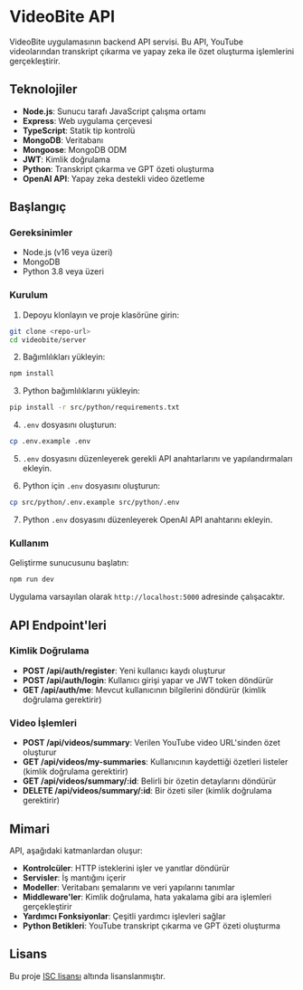 # VideoBite API

VideoBite uygulamasının backend API servisi. Bu API, YouTube videolarından transkript çıkarma ve yapay zeka ile özet oluşturma işlemlerini gerçekleştirir.

## Teknolojiler

- **Node.js**: Sunucu tarafı JavaScript çalışma ortamı
- **Express**: Web uygulama çerçevesi
- **TypeScript**: Statik tip kontrolü
- **MongoDB**: Veritabanı
- **Mongoose**: MongoDB ODM
- **JWT**: Kimlik doğrulama
- **Python**: Transkript çıkarma ve GPT özeti oluşturma
- **OpenAI API**: Yapay zeka destekli video özetleme

## Başlangıç

### Gereksinimler

- Node.js (v16 veya üzeri)
- MongoDB
- Python 3.8 veya üzeri

### Kurulum

1. Depoyu klonlayın ve proje klasörüne girin:

```bash
git clone <repo-url>
cd videobite/server
```

2. Bağımlılıkları yükleyin:

```bash
npm install
```

3. Python bağımlılıklarını yükleyin:

```bash
pip install -r src/python/requirements.txt
```

4. `.env` dosyasını oluşturun:

```bash
cp .env.example .env
```

5. `.env` dosyasını düzenleyerek gerekli API anahtarlarını ve yapılandırmaları ekleyin.

6. Python için `.env` dosyasını oluşturun:

```bash
cp src/python/.env.example src/python/.env
```

7. Python `.env` dosyasını düzenleyerek OpenAI API anahtarını ekleyin.

### Kullanım

Geliştirme sunucusunu başlatın:

```bash
npm run dev
```

Uygulama varsayılan olarak `http://localhost:5000` adresinde çalışacaktır.

## API Endpoint'leri

### Kimlik Doğrulama

- **POST /api/auth/register**: Yeni kullanıcı kaydı oluşturur
- **POST /api/auth/login**: Kullanıcı girişi yapar ve JWT token döndürür
- **GET /api/auth/me**: Mevcut kullanıcının bilgilerini döndürür (kimlik doğrulama gerektirir)

### Video İşlemleri

- **POST /api/videos/summary**: Verilen YouTube video URL'sinden özet oluşturur
- **GET /api/videos/my-summaries**: Kullanıcının kaydettiği özetleri listeler (kimlik doğrulama gerektirir)
- **GET /api/videos/summary/:id**: Belirli bir özetin detaylarını döndürür
- **DELETE /api/videos/summary/:id**: Bir özeti siler (kimlik doğrulama gerektirir)

## Mimari

API, aşağıdaki katmanlardan oluşur:

- **Kontrolcüler**: HTTP isteklerini işler ve yanıtlar döndürür
- **Servisler**: İş mantığını içerir
- **Modeller**: Veritabanı şemalarını ve veri yapılarını tanımlar
- **Middleware'ler**: Kimlik doğrulama, hata yakalama gibi ara işlemleri gerçekleştirir
- **Yardımcı Fonksiyonlar**: Çeşitli yardımcı işlevleri sağlar
- **Python Betikleri**: YouTube transkript çıkarma ve GPT özeti oluşturma

## Lisans

Bu proje [ISC lisansı](LICENSE) altında lisanslanmıştır. 